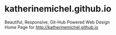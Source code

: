 katherinemichel.github.io
========================

Beautiful, Responsive, Git-Hub Powered Web Design <br>
Home Page for http://katherinemichel.github.io <br>

